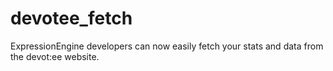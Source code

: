 # devotee_fetch
ExpressionEngine developers can now easily fetch your stats and data from the devot:ee website.
